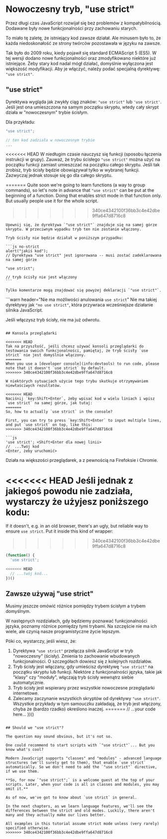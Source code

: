 # Nowoczesny tryb, "use strict"

Przez długi czas JavaScript rozwijał się bez problemów z kompatybilnością. Dodawane były nowe funkcjonalności przy zachowaniu starych.

To miało tę zaletę, że istniejący kod zawsze działał. Ale minusem było to, że każda niedoskonałość ze strony twórców pozostawała w języku na zawsze.

Tak było do 2009 roku, kiedy pojawił się standard ECMAScript 5 (ES5). W tej wersji dodano nowe funkcjonalności oraz zmodyfikowano niektóre już istniejące. Żeby stary kod nadal mógł działać, domyślnie wyłączona jest większość modyfikacji. Aby je włączyć, należy podać specjalną dyrektywę: `"use strict"`.

## "use strict"

Dyrektywa wygląda jak zwykły ciąg znaków: `"use strict"` lub `'use strict'`. Jeśli jest ona umieszczona na samym początku skryptu, wtedy cały skrypt działa w "nowoczesnym" trybie ścisłym.

Dla przykładu:

```js
"use strict";

// ten kod zadziała w nowoczesnym trybie
...
```

<<<<<<< HEAD
W niedługim czasie nauczysz się funkcji (sposobu łączenia instrukcji w grupy). Zauważ, że trybu ścisłego `"use strict"` można użyć na początku funkcji zamiast umieszczać na początku całego skryptu. Jeśli tak zrobisz, tryb ścisły będzie obowiązywał tylko w wybranej funkcji. Zazwyczaj jednak stosuje się go dla całego skryptu.

=======
Quite soon we're going to learn functions (a way to group commands), so let's note in advance that `"use strict"` can be put at the beginning of a function. Doing that enables strict mode in that function only. But usually people use it for the whole script.
>>>>>>> 340ce4342100f36bb3c4e42dbe9ffa647d8716c8

````warn header="Upewnij się, że \"use strict\" jest na samej górze"
Upewnij się, że dyrektywa `"use strict"` znajduje się na samej górze skryptu. W przeciwnym wypadku tryb ten nie zostanie włączony.

Tryb ścisły nie będzie działał w poniższym przypadku:

```js no-strict
alert("jakiś kod");
// Dyrektywa "use strict" jest ignorowana -- musi zostać zadeklarowana na samej górze

"use strict";

// tryb ścisły nie jest włączony
```

Tylko komentarze mogą znajdować się powyżej deklaracji `"use strict"`.
````

```warn header="Nie ma możliwości anulowania `use strict`"
Nie ma takiej dyrektywy jak `"no use strict"`, która przywraca wcześniejsze działanie silnika JavaScript.

Jeśli włączysz tryb ścisły, nie ma już odwrotu.
```

## Konsola przeglądarki

<<<<<<< HEAD
Tak na przyszłość, jeśli chcesz używać konsoli przeglądarki do testowania swoich funkcjonalności, pamiętaj, że tryb ścisły `use strict` nie jest domyślnie włączony.
=======
When you use a [developer console](info:devtools) to run code, please note that it doesn't `use strict` by default.
>>>>>>> 340ce4342100f36bb3c4e42dbe9ffa647d8716c8

W niektórych sytuacjach użycie tego trybu skutkuje otrzymywaniem niewłaściwych rezultatów.

<<<<<<< HEAD
Naciśnij `key:Shift+Enter`, żeby wpisać kod w wielu liniach i wpisz `use strict` na samej górze, jak tutaj:
=======
So, how to actually `use strict` in the console?

First, you can try to press `key:Shift+Enter` to input multiple lines, and put `use strict` on top, like this:
>>>>>>> 340ce4342100f36bb3c4e42dbe9ffa647d8716c8

```js
'use strict'; <Shift+Enter dla nowej linii>
//  ...Twój kod
<Enter, żeby uruchomić>
```

Działa na większości przeglądarek, a z pewnością na Firefoksie i Chromie.

<<<<<<< HEAD
Jeśli jednak z jakiegoś powodu nie zadziała, wystarczy że użyjesz poniższego kodu:
=======
If it doesn't, e.g. in an old browser, there's an ugly, but reliable way to ensure `use strict`. Put it inside this kind of wrapper:
>>>>>>> 340ce4342100f36bb3c4e42dbe9ffa647d8716c8

```js
(function() {
  'use strict';

<<<<<<< HEAD
  // ...twój kod...
})()
```

## Zawsze używaj "use strict"

Musimy jeszcze omówić różnice pomiędzy trybem ścisłym a trybem domyślnym.

W następnych rozdziałach, gdy będziemy poznawać funkcjonalności języka, poznamy różnice pomiędzy tymi trybami. Na szczęście nie ma ich wiele, ale czynią nasze programistyczne życie lepszym.

Póki co, wystarczy, jeśli wiesz, że:

1. Dyrektywa `"use strict"` przełącza silnik JavaScript w tryb "nowoczesny" (ścisły). Zmienia to zachowanie wbudowanych funkcjonalności. O szczegółach dowiesz się z kolejnych rozdziałów.
2. Tryb ścisły jest włączany, gdy umieścisz dyrektywę `"use strict"` na początku skryptu lub funkcji. Niektóre z funkcjonalności języka, takie jak "klasy" czy "moduły", włączają tryb ścisły wewnątrz siebie automatycznie.
3. Tryb ścisły jest wspierany przez wszystkie nowoczesne przeglądarki internetowe.
4. Zalecamy zaczynanie wszystkich skryptów od dyrektywy `"use strict"`. Wszystkie przykłady w tym samouczku zakładają, że tryb jest włączony, chyba że (bardzo rzadko) określono inaczej.
=======
  // ...your code here...
})()
```

## Should we "use strict"?

The question may sound obvious, but it's not so.

One could recommend to start scripts with `"use strict"`... But you know what's cool?

Modern JavaScript supports "classes" and "modules" - advanced language structures (we'll surely get to them), that enable `use strict` automatically. So we don't need to add the `"use strict"` directive, if we use them.

**So, for now `"use strict";` is a welcome guest at the top of your scripts. Later, when your code is all in classes and modules, you may omit it.**

As of now, we've got to know about `use strict` in general.

In the next chapters, as we learn language features, we'll see the differences between the strict and old modes. Luckily, there aren't many and they actually make our lives better.

All examples in this tutorial assume strict mode unless (very rarely) specified otherwise.
>>>>>>> 340ce4342100f36bb3c4e42dbe9ffa647d8716c8
